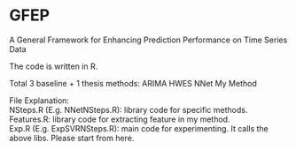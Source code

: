 # GFEP
A General Framework for Enhancing Prediction Performance on Time Series Data

The code is  written in R. 

Total 3 baseline + 1 thesis methods:
  ARIMA
  HWES
  NNet
  My Method

File Explanation:  
  <method>NSteps.R (E.g. NNetNSteps.R): library code for specific methods.  
  Features.R: library code for extracting feature in my method.  
  Exp<desc>.R (E.g. ExpSVRNSteps.R): main code for experimenting. It calls the above libs. Please start from here.  


